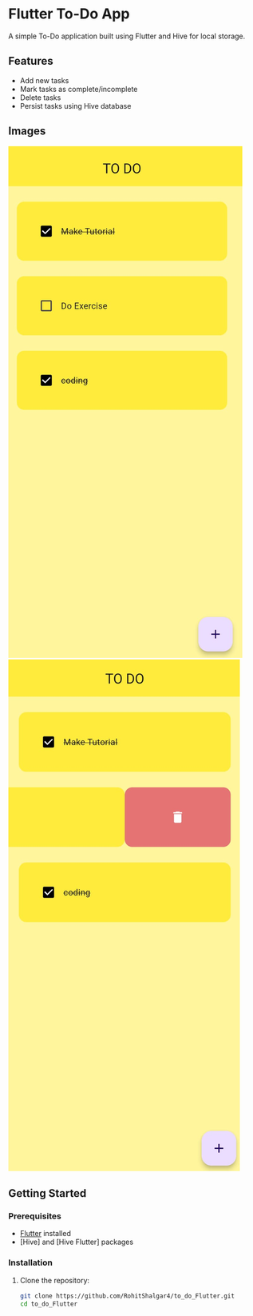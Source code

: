 # Flutter To-Do App

A simple To-Do application built using Flutter and Hive for local storage.

## Features

- Add new tasks
- Mark tasks as complete/incomplete
- Delete tasks
- Persist tasks using Hive database

## Images
![Screenshot 1](images/ss1.jpg)
![Screenshot 2](images/ss2.jpg)
## Getting Started

### Prerequisites

- [Flutter](https://flutter.dev/docs/get-started/install) installed
- [Hive] and [Hive Flutter] packages

### Installation

1. Clone the repository:

   ```sh
   git clone https://github.com/RohitShalgar4/to_do_Flutter.git
   cd to_do_Flutter
